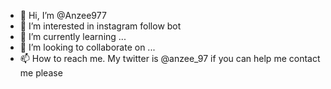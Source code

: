 - 👋 Hi, I’m @Anzee977
- 👀 I’m interested in instagram follow bot
- 🌱 I’m currently learning ...
- 💞️ I’m looking to collaborate on ...
- 📫 How to reach me. My twitter is @anzee_97 if you can help me contact me please

<!---
Anzee977/Anzee977 is a ✨ special ✨ repository because its `README.md` (this file) appears on your GitHub profile.
You can click the Preview link to take a look at your changes.
--->
